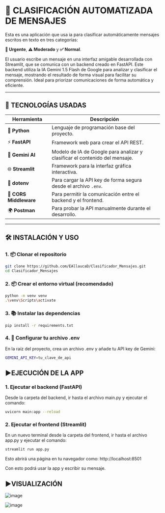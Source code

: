 # 🤖 CLASIFICACIÓN AUTOMATIZADA DE MENSAJES

Esta es una aplicación que usa ia para clasificar automáticamente mensajes escritos en texto en tres categorías:

**🛑 Urgente**, **⚠️ Moderado** y **✅ Normal**.

El usuario escribe un mensaje en una interfaz amigable desarrollada con Streamlit, que se comunica con un backend creado en FastAPI. Este backend utiliza la IA Gemini 1.5 Flash de Google para analizar y clasificar el mensaje, mostrando el resultado de forma visual para facilitar su comprensión. Ideal para priorizar comunicaciones de forma automática y eficiente.

---

## 🧰 TECNOLOGÍAS USADAS

| Herramienta            | Descripción                                                                 |
|------------------------|-----------------------------------------------------------------------------|
| 🐍 **Python**          | Lenguaje de programación base del proyecto.                                |
| ⚡ **FastAPI**          | Framework web para crear el API REST.                                      |
| 🧠 **Gemini AI**        | Modelo de IA de Google para analizar y clasificar el contenido del mensaje.|
| 🌐 **Streamlit**       | Framework para la interfaz gráfica interactiva.                            |
| 🔐 **dotenv**           | Para cargar la API key de forma segura desde el archivo `.env`.            |
| 🔄 **CORS Middleware** | Para permitir la comunicación entre el backend y el frontend.               |
| 🌍 **Postman** | Para probar la API manualmente durante el desarrollo.                  |

---

## 🛠️ INSTALACIÓN Y USO

### 1. 📦 Clonar el repositorio

```bash
git clone https://github.com/EAllaucaD/Clasificador_Mensajes.git
cd Clasificador_Mensajes
```

### 2. 📦 Crear el entorno virtual (recomendado)

```bash
python -m venv venv
.\venv\Scripts\activate
```

### 3. 📚 Instalar las dependencias
```bash
pip install -r requirements.txt
```

### 4. 🔐 Configurar tu archivo .env
En la raíz del proyecto, crea un archivo .env y añade tu API key de Gemini:

```bash
GEMINI_API_KEY=tu_clave_de_api
```

## ▶️EJECUCIÓN DE LA APP

### 1. Ejecutar el backend (FastAPI)

Desde la carpeta del backend, ir hasta el archivo main.py y ejecutar el comando:


```bash
uvicorn main:app --reload

```

### 2. Ejecutar el frontend (Streamlit)

En un nuevo terminal desde la carpeta del frontend, ir hasta el archivo app.py y ejecutar el comando:


```bash
streamlit run app.py
```
Esto abrirá una página en tu navegador como: http://localhost:8501

Con esto podrá usar la app y escribir su mensaje.

## ▶️VISUALIZACIÓN

![image](https://github.com/user-attachments/assets/7e67e195-9e7d-41f6-b135-d9c9d75a203e)

![image](https://github.com/user-attachments/assets/e72d8eff-2c6b-4a10-a284-ac5531af95b8)


